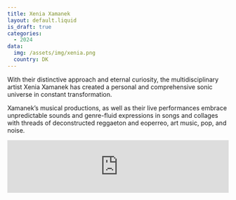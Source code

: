 ```yaml
---
title: Xenia Xamanek
layout: default.liquid
is_draft: true
categories:
  - 2024
data:
  img: /assets/img/xenia.png
  country: DK
---
```


With their distinctive approach and eternal curiosity, the multidisciplinary artist Xenia Xamanek has created a personal and comprehensive sonic universe in constant transformation. 

Xamanek’s musical productions, as well as their live performances embrace unpredictable sounds and genre-fluid expressions in songs and collages with threads of deconstructed reggaeton and eoperreo, art music, pop, and noise. 

<iframe style="border: 0; width: 100%; height: 120px;" src="https://bandcamp.com/EmbeddedPlayer/album=2689830578/size=large/bgcol=ffffff/linkcol=0687f5/tracklist=false/artwork=small/transparent=true/" seamless><a href="https://xeniaxamanek.bandcamp.com/album/delirio-real">DELIRIO REAL by Xenia Xamanek</a></iframe>